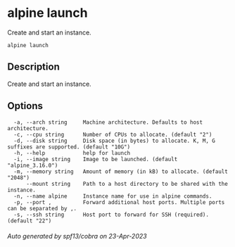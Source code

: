# alpine launch

Create and start an instance.

```
alpine launch
```

## Description

Create and start an instance.

## Options

```
  -a, --arch string     Machine architecture. Defaults to host architecture.
  -c, --cpu string      Number of CPUs to allocate. (default "2")
  -d, --disk string     Disk space (in bytes) to allocate. K, M, G suffixes are supported. (default "10G")
  -h, --help            help for launch
  -i, --image string    Image to be launched. (default "alpine_3.16.0")
  -m, --memory string   Amount of memory (in kB) to allocate. (default "2048")
      --mount string    Path to a host directory to be shared with the instance.
  -n, --name alpine     Instance name for use in alpine commands.
  -p, --port ,          Forward additional host ports. Multiple ports can be separated by ,.
  -s, --ssh string      Host port to forward for SSH (required). (default "22")
```

###### Auto generated by spf13/cobra on 23-Apr-2023
